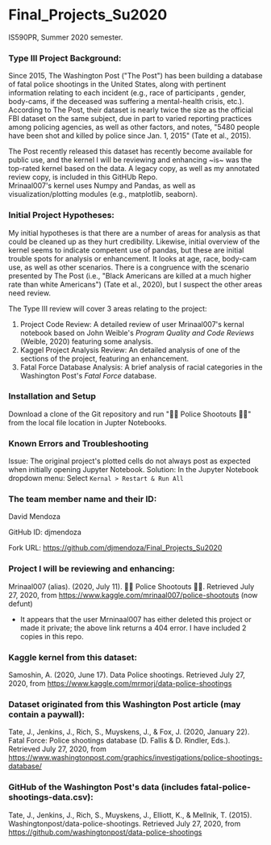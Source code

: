 # Final_Projects_Su2020
IS590PR, Summer 2020 semester.


### Type III Project Background:
Since 2015, The Washington Post ("The Post") has been building a database of fatal police shootings in the United States,
along with pertinent information relating to each incident (e.g., race of participants , gender, body-cams,
if the deceased was suffering a mental-health crisis, etc.).
According to The Post, their dataset is nearly twice the size as the official FBI dataset on the same subject, due in part to varied reporting
practices among policing agencies, as well as other factors, and notes, "5480 people have been shot and killed by police since Jan. 1, 2015" (Tate et al., 2015).

The Post recently released this dataset has recently become available for public use, and the kernel I will be reviewing and enhancing ~is~ was the top-rated kernel based
on the data. A legacy copy, as well as my annotated review copy, is included in this GitHUb Repo.  
Mrinaal007's kernel uses Numpy and Pandas, as well as visualization/plotting modules (e.g., matplotlib, seaborn).

### Initial Project Hypotheses:
My initial hypotheses is that there are a number of areas for analysis as that could be cleaned up as they hurt credibility.
Likewise, initial overview of the kernel seems to indicate competent use of pandas, but these are initial trouble spots for analysis or enhancement.
It looks at age, race, body-cam use, as well as other scenarios. There is a congruence with the scenario presented by The Post
(i.e., "Black Americans are killed at a much higher rate than white Americans") (Tate et al., 2020), but I suspect the other areas need review.

The Type III review will cover 3 areas relating to the project:

1. Project Code Review: A detailed review of user Mrinaal007's kernal notebook based on John Weible's *Program Quality and Code Reviews* (Weible, 2020) featuring some analysis.
2. Kaggel Project Analysis Review: An detailed analysis of one of the sections of the project, featuring an enhancement.
3. Fatal Force Database Analysis: A brief analysis of racial categories in the Washington Post's *Fatal Force* database. 



### Installation and Setup
Download a clone of the Git repository and run "👮🔫 Police Shootouts 👮🔫" from the local file location in Jupter Notebooks.

### Known Errors and Troubleshooting
Issue: The original project's plotted cells do not always post as expected when initially opening Jupyter Notebook.
Solution: In the Jupyter Notebook dropdown menu: Select `Kernal > Restart & Run All` 

### The team member name and their ID:
David Mendoza

GitHub ID: djmendoza

Fork URL: https://github.com/djmendoza/Final_Projects_Su2020

### Project I will be reviewing and enhancing:
Mrinaal007 (alias). (2020, July 11). 👮🔫 Police Shootouts 👮🔫. Retrieved July 27, 2020, from https://www.kaggle.com/mrinaal007/police-shootouts (now defunt)
- It appears that the user Mrninaal007 has either deleted this project or made it private; the above link returns a 404 error. I have included 2 copies in this repo.  

### Kaggle kernel from this dataset:
Samoshin, A. (2020, June 17). Data Police shootings. Retrieved July 27, 2020, from https://www.kaggle.com/mrmorj/data-police-shootings

### Dataset originated from this Washington Post article (may contain a paywall):
Tate, J., Jenkins, J., Rich, S., Muyskens, J., & Fox, J. (2020, January 22). Fatal Force: Police shootings database (D. Fallis & D. Rindler, Eds.). Retrieved July 27, 2020, from https://www.washingtonpost.com/graphics/investigations/police-shootings-database/

### GitHub of the Washington Post's data (includes fatal-police-shootings-data.csv):
Tate, J., Jenkins, J., Rich, S., Muyskens, J., Elliott, K., & Mellnik, T. (2015). Washingtonpost/data-police-shootings. Retrieved July 27, 2020, from https://github.com/washingtonpost/data-police-shootings




